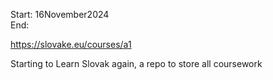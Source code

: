Start: 16November2024</br>
End: </br>

https://slovake.eu/courses/a1

Starting to Learn Slovak again, a repo to store all coursework </br>
